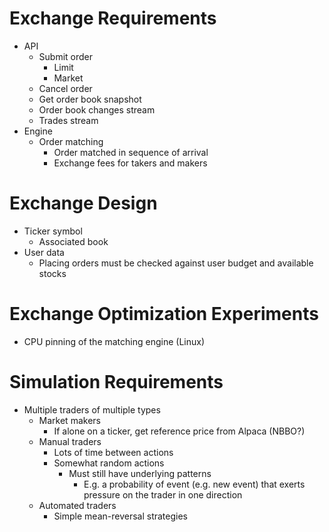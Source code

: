 # Exchange Requirements

- API
  - Submit order
    - Limit
    - Market
  - Cancel order
  - Get order book snapshot
  - Order book changes stream
  - Trades stream
- Engine
  - Order matching
    - Order matched in sequence of arrival
    - Exchange fees for takers and makers

# Exchange Design

- Ticker symbol
  - Associated book
- User data
  - Placing orders must be checked against user budget and available stocks

# Exchange Optimization Experiments

- CPU pinning of the matching engine (Linux)

# Simulation Requirements

- Multiple traders of multiple types
  - Market makers
    - If alone on a ticker, get reference price from Alpaca (NBBO?)
  - Manual traders
    - Lots of time between actions
    - Somewhat random actions
      - Must still have underlying patterns
        - E.g. a probability of event (e.g. new event) that exerts pressure on the trader in one direction
  - Automated traders
    - Simple mean-reversal strategies
